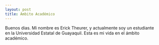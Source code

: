 ```yaml
---
layout: post
title: Ámbito Académico
---
```


Buenos dias. Mi nombre es Erick Theurer, y actualmente soy un estudiante en la Universidad Estatal de Guayaquil. Esta es mi vida en el ámbito académico.
